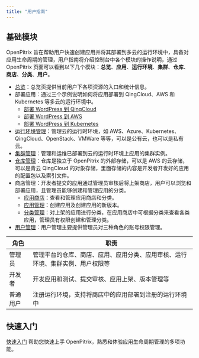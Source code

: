 ```yaml
---
title: "用户指南"
---
```


## 基础模块

OpenPitrix 旨在帮助用户快速创建应用并将其部署到多云的运行环境中，具备对应用生命周期的管理，用户指南将介绍控制台中各个模块的操作说明，通过 OpenPitrix 页面可以看到以下几个模块：**总览**、**应用**、**运行环境**、**集群**、**仓库**、**商店**、**分类**、**用户**。

* [总览](../dashboard-management)：总览页提供当前用户下各项资源的入口和统计信息。
* 部署应用：通过三个示例说明如何将应用部署到 QingCloud、AWS 和 Kubernetes 等多云的运行环境中。
  * [部署 WordPress 到 QingCloud](../qingcloud-quick-start)
  * [部署 WordPress 到 AWS](../aws-quick-start)
  * [部署 WordPress 到 Kubernetes](../kubernetes-quick-start)
* [运行环境管理](../runtime-management)：管理云的运行时环境，如 AWS、Azure、Kubernetes、QingCloud、OpenStack、VMWare 等等，可以是公有云，也可以是私有云。
* [集群管理](../cluster-management)：管理和运维已部署到云的运行时环境上应用的集群实例。
* [仓库管理](repo-management)：仓库是独立于 OpenPitrix 的外部存储，可以是 AWS 的云存储，可以是青云 QingCloud 的对象存储，里面存储的内容是开发者开发好的应用的配置包以及索引文件。
* 商店管理：开发者提交的应用通过管理员审核后将上架商店，用户可以浏览和部署应用，且管理员能够创建和管理应用的分类。
   * [应用商店](../store-management)：查看和管理应用商店和分类。
   * [应用管理](../app-management)：创建应用及创建应用的新版本。
   * [分类管理](../category-management)：对上架的应用进行分类，在应用商店中可根据分类来查看各类应用，管理员有权限创建和管理分类。
* [用户管理](../user-management)：用户管理主要提供管理员对三种角色的账号权限管理。

| 角色 | 职责 |
|-------|------|
| 管理员 | 管理平台的仓库、商店、应用、应用分类、应用审核、运行环境、集群实例、用户权限等 |
| 开发者	| 开发应用和测试、提交审核、应用上架、版本管理等 | 
| 普通用户 | 注册运行环境，支持将商店中的应用部署到注册的运行环境中 |


## 快速入门

[快速入门](../user-quick-start.md) 帮助您快速上手 OpenPitrix，熟悉和体验应用生命周期管理的多项功能。










